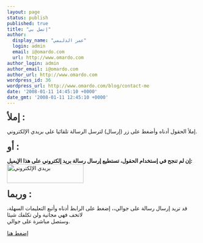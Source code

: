 ```yaml
---
layout: page
status: publish
published: true
title: "إتصل بي"
author:
  display_name: "عمر الدليمي"
  login: admin
  email: i@omardo.com
  url: http://www.omardo.com
author_login: admin
author_email: i@omardo.com
author_url: http://www.omardo.com
wordpress_id: 36
wordpress_url: http://www.omardo.com/blog/contact-me
date: '2008-01-11 14:45:10 +0000'
date_gmt: '2008-01-11 12:45:10 +0000'
---
```

<p><strong><span style="font-size: x-large; color: #333333;">إملأ :</span></strong></p>
<p>إملأ الحقول أدناه وأضغط على زر (إرسال) لترسل الرسالة تلقائيا على بريدي الإلكتروني.<br />
<!--coldform--><br />
<strong><span style="font-size: x-large; color: #333333;"> أو :</span></strong></p>
<p><strong>إن لم تنجح في إستخدام الحقول، تستطيع إرسال رسالة بريد إلكتروني على هذا الإيميل:</strong><br />
<img src="http://www.omardo.com/blog/wp-content/uploads/my-mail.gif" alt="بريدي الإلكتروني" width="200" height="50" /></p>
<p><strong><span style="font-size: x-large; color: #333333;">وربما :</span></strong></p>
<p>قد تريد إرسال رسالة على جوالي،، إضغط على الرابط أدناه وأتبع التعليمات السهلة، لاتخف فهي مجانية ولن تكلفك شيئا<br />
وستصل مباشرة على جوالي.</p>
<p><a title="أرسل رسالة مجانا على جوالي مباشرة" onclick="window.open('http://www.omardo.com/blog/wp-content/special/contact_me_sms.html','SMS','width=384,height=355,toolbar=no,menubar=no,left=0,top=100,screenX=0,screenY=100')" href="http://www.omardo.com/blog/contact-me#contactMe3">إضغط هنا</a></p>
